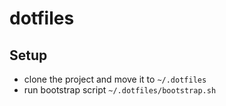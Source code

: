 # dotfiles

## Setup
- clone the project and move it to `~/.dotfiles`
- run bootstrap script `~/.dotfiles/bootstrap.sh`
